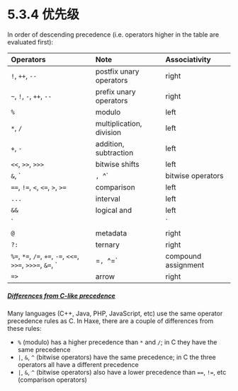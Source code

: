 # 5.3.4 优先级



In order of descending precedence (i.e. operators higher in the table are evaluated first):

| Operators                                                    | Note                     | Associativity |
| :----------------------------------------------------------- | :----------------------- | :------------ |
| `!`, `++`, `--`                                              | postfix unary operators  | right         |
| `~`, `!`, `-`, `++`, `--`                                    | prefix unary operators   | right         |
| `%`                                                          | modulo                   | left          |
| `*`, `/`                                                     | multiplication, division | left          |
| `+`, `-`                                                     | addition, subtraction    | left          |
| `<<`, `>>`, `>>>`                                            | bitwise shifts           | left          |
| `&`, `|`, `^`                                                | bitwise operators        | left          |
| `==`, `!=`, `<`, `<=`, `>`, `>=`                             | comparison               | left          |
| `...`                                                        | interval                 | left          |
| `&&`                                                         | logical and              | left          |
| `||`                                                         | logical or               | left          |
| `@`                                                          | metadata                 | right         |
| `?:`                                                         | ternary                  | right         |
| `%=`, `*=`, `/=`, `+=`, `-=`, `<<=`, `>>=`, `>>>=`, `&=`, `|=`, `^=` | compound assignment      | right         |
| `=>`                                                         | arrow                    | right         |



##### [Differences from C-like precedence](https://haxe.org/manual/expression-operators-precedence.html#differences-from-c-like-precedence)



Many languages (C++, Java, PHP, JavaScript, etc) use the same operator precedence rules as C. In Haxe, there are a couple of differences from these rules:

- `%` (modulo) has a higher precedence than `*` and `/`; in C they have the same precedence
- `|`, `&`, `^` (bitwise operators) have the same precedence; in C the three operators all have a different precedence
- `|`, `&`, `^` (bitwise operators) also have a lower precedence than `==`, `!=`, etc (comparison operators)
